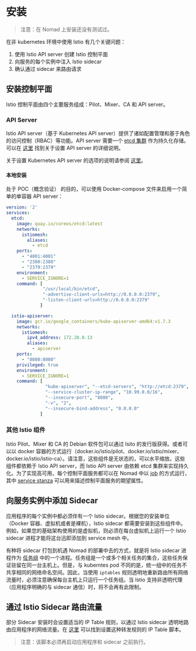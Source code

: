 # 安装

> 注意：在 Nomad 上安装还没有测试过。

在非 kubernetes 环境中使用 Istio 有几个关键问题：

1. 使用 Istio API server 创建 Istio 控制平面
2. 向服务的每个实例中注入 Istio sidecar
3. 确认通过 sidecar 来路由请求

## 安装控制平面

Istio 控制平面由四个主要服务组成：Pilot、Mixer、CA 和 API server。

### API Server

Istio API server（基于 Kubernetes API server）提供了诸如配置管理和基于角色的访问控制（RBAC）等功能。API server 需要一个 [etcd 集群](https://kubernetes.io/docs/getting-started-guides/scratch/#etcd) 作为持久化存储。可以在 [这里](https://kubernetes.io/docs/getting-started-guides/scratch/#apiserver-controller-manager-and-scheduler) 找到关于设置 API server 的详细说明。 

关于设置 Kubernetes API server 的选项的说明请参阅 [这里](https://kubernetes.io/docs/admin/kube-apiserver/)。

#### 本地安装

处于 POC（概念验证） 的目的，可以使用 Docker-compose 文件来启用一个简单的单容器 API server：

```yaml
version: '2'
services:
  etcd:
    image: quay.io/coreos/etcd:latest
    networks:
      istiomesh:
        aliases:
          - etcd
    ports:
      - "4001:4001"
      - "2380:2380"
      - "2379:2379"
    environment:
      - SERVICE_IGNORE=1
    command: [
              "/usr/local/bin/etcd",
              "-advertise-client-urls=http://0.0.0.0:2379",
              "-listen-client-urls=http://0.0.0.0:2379"
             ]

  istio-apiserver:
    image: gcr.io/google_containers/kube-apiserver-amd64:v1.7.3
    networks:
      istiomesh:
        ipv4_address: 172.28.0.13
        aliases:
          - apiserver
    ports:
      - "8080:8080"
    privileged: true
    environment:
      - SERVICE_IGNORE=1
    command: [
               "kube-apiserver", "--etcd-servers", "http://etcd:2379", 
               "--service-cluster-ip-range", "10.99.0.0/16", 
               "--insecure-port", "8080", 
               "-v", "2", 
               "--insecure-bind-address", "0.0.0.0"
             ]
```


### 其他 Istio 组件

Istio Pilot、Mixer 和 CA  的 Debian 软件包可以通过 Isito 的发行版获得。或者可以以 docker 容器的方式运行（docker.io/istio/pilot、docker.io/istio/mixer、docker.io/istio/istio-ca）。请注意，这些组件是无状态的，可以水平缩放。这些组件都依赖于 Istio API server，而 Istio API server 由依赖 etcd 集群来实现持久化。为了实现高可用，每个控制平面服务都可以在 Nomad 中以 [job](https://www.nomadproject.io/docs/job-specification/index.html) 的方式运行，其中 [service stanza](https://www.nomadproject.io/docs/job-specification/service.html) 可以用来描述控制平面服务的期望属性。


## 向服务实例中添加 Sidecar

应用程序的每个实例中都必须伴有一个 Istio sidecar。根据您的安装单位（Docker 容器、虚拟机或者是裸机），Istio sidecar 都需要安装到这些组件中。例如，如果您的基础架构使用的是虚拟机，则必须在每台虚拟机上运行一个 Istio sidecar 进程才能将这台迅即添加到 service mesh 中。

有种将 sidecar 打包到机遇 Nomad 的部署中去的方式，就是将 Istio sidecar 进程作为 [任务组](https://www.nomadproject.io/docs/job-specification/group.html) 中的一个进程。任务组是一个或多个相关任务的集合，这些任务保证驻留在同一台主机上。但是，与 kuberntes pod 不同的是，统一组中的任务不共享相同的网络命名空间。因此，当使用 `iptables` 规则透明地重新路由所有网络流量时，必须注意确保每台主机上只运行一个任务组。当 Istio 支持非透明代理（应用程序明确的与 sidecar 通信）时，将不会再有此限制。

## 通过 Istio Sidecar 路由流量

部分 Sidecar 安装时会设置适当的 IP Table 规则，以通过 Istio sidecar 透明地路由应用程序的网络流量。在 [这里](https://github.com/istio/istio/blob/master/pilot/docker/prepare_proxy.sh) 可以找到设置这种转发规则的 IP Table 脚本。

> 注意：该脚本必须再启动应用程序和 sidecar 之前执行。
